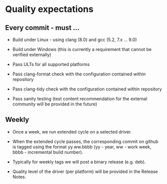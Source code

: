 # Quality expectations

## Every commit - must ...

* Build under Linux - using clang (8.0) and gcc (5.2, 7.x ... 9.0)

* Build under Windows (this is currently a requirement that cannot be verified externally)

* Pass ULTs for all supported platforms

* Pass clang-format check with the configuration contained within repository

* Pass clang-tidy check with the configuration contained within repository

* Pass sanity testing (test content recommendation for the external community will be provided in the future)

## Weekly

* Once a week, we run extended cycle on a selected driver.

* When the extended cycle passes, the corresponding commit on github is tagged using the format yy.ww.bbbb (yy - year, ww - work week, bbbb - incremental build number).

* Typically for weekly tags we will post a binary release (e.g. deb).

* Quality level of the driver (per platform) will be provided in the Release Notes.
